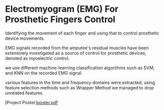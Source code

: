 # Electromyogram (EMG) For Prosthetic Fingers Control

Identifying the movement of each finger and using that to 
control prosthetic device movements.

EMG signals recorded from the amputee's residual muscles 
have been extensively investigated as a source of control 
for prosthetic devices, denoted as myoelectric control. 

we use different machine-learning classification algorithms 
such as SVM, and KNN on the recorded EMG signal.

various features in the time and frequency domains were 
extracted, using feature selection methods such as Wrapper 
Method we managed to drop unrelated features.


[Project Poster][poster.pdf](https://github.com/Nada-21/EMG-For-Prosthetic-Fingers-Control/files/14485804/poster.pdf)
